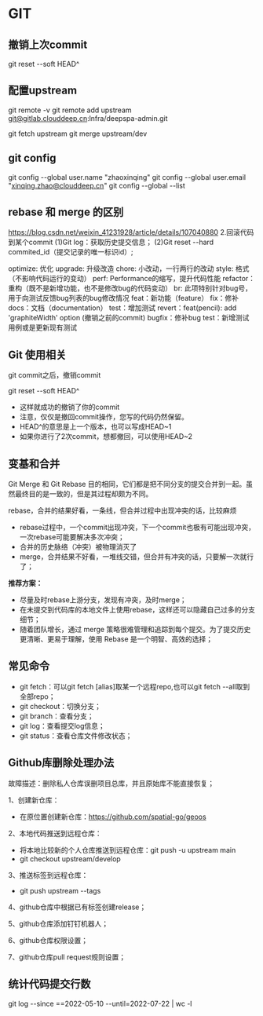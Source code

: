 # GIT

## 撤销上次commit

git reset --soft HEAD^

## 配置upstream

git remote -v
git remote add upstream git@gitlab.clouddeep.cn:lnfra/deepspa-admin.git
<!-- git branch --unset-upstream -->

git fetch upstream
git merge upstream/dev

## git config

git config --global user.name "zhaoxinqing"
git config --global user.email "xinqing.zhao@clouddeep.cn"
git config --global --list
<!-- user.name=zhaoxinqing -->
<!-- user.email=xinqing.zhao@clouddeep.cn -->

## rebase 和 merge 的区别

<https://blog.csdn.net/weixin_41231928/article/details/107040880>
2.回滚代码到某个commit
(1)Git log：获取历史提交信息；
(2)Git reset --hard commited_id（提交记录的唯一标识id）;

optimize: 优化
upgrade: 升级改造
chore: 小改动，一行两行的改动
style: 格式（不影响代码运行的变动）
perf: Performance的缩写，提升代码性能
refactor：重构（既不是新增功能，也不是修改bug的代码变动）
br: 此项特别针对bug号，用于向测试反馈bug列表的bug修改情况
feat：新功能（feature）
fix：修补
docs：文档（documentation）
test：增加测试
revert：feat(pencil): add 'graphiteWidth' option (撤销之前的commit)
bugfix：修补bug
test：新增测试用例或是更新现有测试

## Git 使用相关

git commit之后，撤销commit

git reset --soft HEAD^

- 这样就成功的撤销了你的commit
- 注意，仅仅是撤回commit操作，您写的代码仍然保留。
- HEAD^的意思是上一个版本，也可以写成HEAD~1
- 如果你进行了2次commit，想都撤回，可以使用HEAD~2

## 变基和合并

Git Merge 和 Git Rebase 目的相同，它们都是把不同分支的提交合并到一起。虽然最终目的是一致的，但是其过程却颇为不同。

rebase，合并的结果好看，一条线，但合并过程中出现冲突的话，比较麻烦

- rebase过程中，一个commit出现冲突，下一个commit也极有可能出现冲突，一次rebase可能要解决多次冲突；
- 合并的历史脉络（冲突）被物理消灭了
- merge，合并结果不好看，一堆线交错，但合并有冲突的话，只要解一次就行了；

 **推荐方案：**

- 尽量及时rebase上游分支，发现有冲突，及时merge；
- 在未提交到代码库的本地文件上使用rebase，这样还可以隐藏自己过多的分支细节；
- 随着团队增长，通过 merge 策略很难管理和追踪到每个提交。为了提交历史更清晰、更易于理解，使用 Rebase 是一个明智、高效的选择；

## 常见命令

- git fetch：可以git fetch [alias]取某一个远程repo,也可以git fetch --all取到全部repo；
- git checkout：切换分支；
- git branch：查看分支；
- git log：查看提交log信息；
- git status：查看仓库文件修改状态；

## Github库删除处理办法

故障描述：删除私人仓库误删项目总库，并且原始库不能直接恢复；

1、创建新仓库：

- 在原位置创建新仓库：<https://github.com/spatial-go/geoos>

2、本地代码推送到远程仓库：

- 将本地比较新的个人仓库推送到远程仓库：git push -u upstream main
- git checkout upstream/develop

3、推送标签到远程仓库：

- git push upstream --tags

4、github仓库中根据已有标签创建release；

5、github仓库添加钉钉机器人；

6、github仓库权限设置；

7、github仓库pull request规则设置；

## 统计代码提交行数

git log --since ==2022-05-10 --until=2022-07-22 | wc -l
